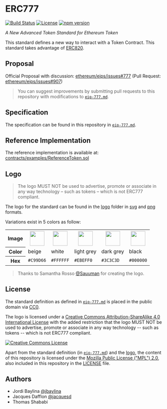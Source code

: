 # ERC777
[![Build Status](https://travis-ci.org/jacquesd/ERC777.svg?branch=master)](https://travis-ci.org/jacquesd/ERC777)
[![License](https://img.shields.io/github/license/jacquesd/ERC777.svg)](https://github.com/jacquesd/ERC777/blob/master/LICENSE)
[![npm version](https://badge.fury.io/js/ERC777.svg)](https://www.npmjs.com/package/ERC777)

*A New Advanced Token Standard for Ethereum Token*

This standard defines a new way to interact with a Token Contract. This standard takes advantage of [ERC820](https://github.com/ethereum/EIPs/issues/820).

## Proposal
Official Proposal with discussion: [ethereum/eips/issues#777](https://github.com/ethereum/eips/issues/777) (Pull Request: [ethereum/eips/issues#907](https://github.com/ethereum/eips/issues/907))

> You can suggest improvements by submitting pull requests to this repository with modifications to [`eip-777.md`](https://github.com/jacquesd/ERC777/blob/master/eip-777.md).

## Specification

The specification can be found in this repository in [`eip-777.md`](https://github.com/jacquesd/ERC777/blob/master/eip-777.md).

## Reference Implementation
The reference implementation is available at: [contracts/examples/ReferenceToken.sol](contracts/examples/ReferenceToken.sol)

## Logo

> The logo MUST NOT be used to advertise, promote or associate in any way technology – such as tokens – which is not ERC777 compliant.

The logo for the standard can be found in the [logo](https://github.com/jacquesd/ERC777/tree/master/logo) folder in [svg](https://github.com/jacquesd/ERC777/tree/master/logo/svg) and [png](https://github.com/jacquesd/ERC777/tree/master/logo/png) formats.

Variations exist in 5 colors as follow:

<table>
  <tr>
    <th>Image</th>
    <th><img src="https://github.com/jacquesd/ERC777/raw/master/logo/png/ERC777-logo-beige-192px.png" height="46px" align="top"></img></th>
    <th><img src="https://github.com/jacquesd/ERC777/raw/master/logo/png/ERC777-logo-white-192px.png" height="46px" align="top"></img></th>
    <th><img src="https://github.com/jacquesd/ERC777/raw/master/logo/png/ERC777-logo-light_grey-192px.png" height="46px" align="top"></img></th>
    <th><img src="https://github.com/jacquesd/ERC777/raw/master/logo/png/ERC777-logo-dark_grey-192px.png" height="46px" align="top"></img></th>
    <th><img src="https://github.com/jacquesd/ERC777/raw/master/logo/png/ERC777-logo-black-192px.png" height="46px" align="top"></img></th>
  </tr>
  <tr>
    <th>Color</th>
    <td>beige</td>
    <td>white</td>
    <td>light grey<br></td>
    <td>dark grey<br></td>
    <td>black</td>
  </tr>
  <tr>
    <th>Hex</th>
    <td><code>#C99D66</code></td>
    <td><code>#FFFFFF</code></td>
    <td><code>#EBEFF0</code></td>
    <td><code>#3C3C3D</code></td>
    <td><code>#000000</code></td>
  </tr>
</table>

> Thanks to Samantha Rosso [@Sauuman](https://github.com/Sauuman) for creating the logo.

## License
The standard definition as defined in [`eip-777.md`](eip-777.md) is placed in the public domain via [CC0](https://creativecommons.org/publicdomain/zero/1.0/).

The logo is licensed under a <a rel="license" href="http://creativecommons.org/licenses/by-sa/4.0/">Creative Commons Attribution-ShareAlike 4.0 International License</a> with the added restriction that the logo MUST NOT be used to advertise, promote or associate in any way technology -- such as tokens -- which is not ERC777 compliant.

<a rel="license" href="http://creativecommons.org/licenses/by-sa/4.0/"><img alt="Creative Commons License" style="border-width:0" src="https://i.creativecommons.org/l/by-sa/4.0/88x31.png" /></a>


Apart from the standard definition (in [`eip-777.md`](eip-777.md)) and the [logo](logo), the content of this repository is licensed under the [Mozilla Public License ("MPL") 2.0](http://mozilla.org/MPL/2.0/), also included in this repository in the [LICENSE](LICENSE) file.

## Authors
 - Jordi Baylina [@jbaylina](https://github.com/jbaylina)
 - Jacques Dafflon [@jacquesd](https://github.com/jacquesd)
 - Thomas Shababi
